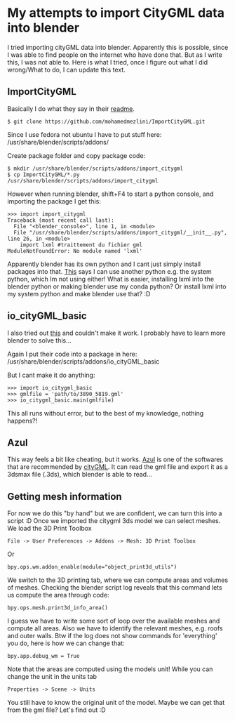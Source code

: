 My attempts to import CityGML data into blender
===============================================

I tried importing cityGML data into blender.
Apparently this is possible, since I was able to find people on the internet who have done that.
But as I write this, I was not able to.
Here is what I tried, once I figure out what I did wrong/What to do, I can update this text.


ImportCityGML
-------------

Basically I do what they say in their [readme](https://github.com/mohamedmezlini/ImportCityGML).

```
$ git clone https://github.com/mohamedmezlini/ImportCityGML.git
```

Since I use fedora not ubuntu I have to put stuff here:
/usr/share/blender/scripts/addons/

Create package folder and copy package code:

```
$ mkdir /usr/share/blender/scripts/addons/import_citygml
$ cp ImportCityGML/*.py /usr/share/blender/scripts/addons/import_citygml
```

However when running blender, shift+F4 to start a python console, and importing the package I get this:

```
>>> import import_citygml
Traceback (most recent call last):
  File "<blender_console>", line 1, in <module>
  File "/usr/share/blender/scripts/addons/import_citygml/__init__.py", line 26, in <module>
    import lxml #traittement du fichier gml
ModuleNotFoundError: No module named 'lxml'
```

Apparently blender has its own python and I cant just simply install packages into that.
[This](https://blender.stackexchange.com/questions/5287/using-3rd-party-python-modules) says I can use another python e.g. the system python, which Im not using either!
What is easier, installing lxml into the blender python or making blender use my conda python?
Or install lxml into my system python and make blender use that? :D


io_cityGML_basic
----------------

I also tried out [this](https://github.com/zeffii/io_cityGML_basic) and couldn't make it work.
I probably have to learn more blender to solve this...

Again I put their code into a package in here:
/usr/share/blender/scripts/addons/io_cityGML_basic

But I cant make it do anything:

```
>>> import io_citygml_basic
>>> gmlfile = 'path/to/3890_5819.gml'
>>> io_citygml_basic.main(gmlfile)
```

This all runs without error, but to the best of my knowledge, nothing happens?!

Azul
----

This way feels a bit like cheating, but it works.
[Azul](https://itunes.apple.com/nl/app/azul/id1173239678?mt=12) is one of the softwares that are recommended by [cityGML](https://www.citygml.org/software/).
It can read the gml file and export it as a 3dsmax file (.3ds), which blender is able to read...

Getting mesh information
------------------------

For now we do this "by hand" but we are confident, we can turn this into a script :D
Once we imported the citygml 3ds model we can select meshes.
We load the 3D Print Toolbox

```
File -> User Preferences -> Addons -> Mesh: 3D Print Toolbox
```

Or

```
bpy.ops.wm.addon_enable(module="object_print3d_utils")
```

We switch to the 3D printing tab, where we can compute areas and volumes of meshes.
Checking the blender script log reveals that this command lets us compute the area through code:

```
bpy.ops.mesh.print3d_info_area()
```

I guess we have to write some sort of loop over the available meshes and compute all areas.
Also we have to identify the relevant meshes, e.g. roofs and outer walls.
Btw if the log does not show commands for 'everything' you do, here is how we can change that:

```
bpy.app.debug_wm = True
```

Note that the areas are computed using the models unit!
While you can change the unit in the units tab

```
Properties -> Scene -> Units
```

You still have to know the original unit of the model.
Maybe we can get that from the gml file? Let's find out :D


